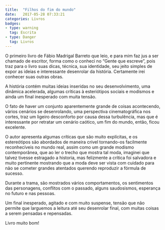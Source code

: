 ```yaml
---
title:  "Filhos do fim do mundo"
date:   2017-05-28 07:33:21
categories: Livros
badges:
- type: warning
  tag: Escrita
- type: Danger
  tag: Livros
---
```


O primeiro livro de Fábio Madrigal Barreto que leio, e para mim faz jus a ser chamado de escritor, forma como o conheci no “Gente que escreve”, pois traz para o livro suas dicas, técnica, sua identidade, seu jeito simples de expor as ideias e interessante desenrolar da história. Certamente irei conhecer suas outras obras.

<!--more-->

A história contém muitas ideias inseridas no seu desenvolvimento, uma dinâmica acelerada, algumas críticas à esteriótipos sociais e modismos e ainda um final inesperado com muita tensão.

O fato de haver um conjunto aparentemente grande de coisas acontecendo, vários cenários se desenrolando, uma perspectiva cinematográfica nos cortes, traz um ligeiro desconforto por causa dessa turbulência, mas que é interessante por retratar um cenário caótico, um fim do mundo, então, ficou excelente.

O autor apresenta algumas críticas que são muito explícitas, e os estereótipos são abordados de maneira crível tornando-os facilmente reconhecíveis no mundo real, assim como um grande modismo contemporânea, que ao ler o trecho que mostra tal moda, imaginei que talvez tivesse estragado a historia, mas felizmente a crítica foi salvadora e muito pertinente mostrando que a moda deve ser vista com cuidado para não se cometer grandes atentados querendo reproduzir a fórmula de sucesso.

Durante a trama, são mostrados vários comportamentos, os sentimentos das personagens, conflitos com o passado, alguns saudosismos, esperança no futuro e nas pessoas.

Um final inesperado, agitado e com muito suspense, tensão que não permite que larguemos a leitura até seu desenrolar final, com muitas coisas a serem pensadas e repensadas.

Livro muito bom!
